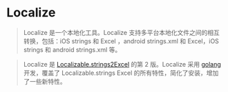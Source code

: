 # Localize

> Localize 是一个本地化工具。Localize 支持多平台本地化文件之间的相互转换，包括：iOS strings 和 Excel ，android strings.xml 和 Excel，iOS strings 和 android strings.xml 等。

> Localize 是 [Localizable.strings2Excel](https://github.com/CatchZeng/Localizable.strings2Excel/tree/1.0.0) 的第 2 版。Localize 采用 [golang](https://golang.org/) 开发，覆盖了 Localizable.strings Excel 的所有特性，简化了安装，增加了一些新特性。
